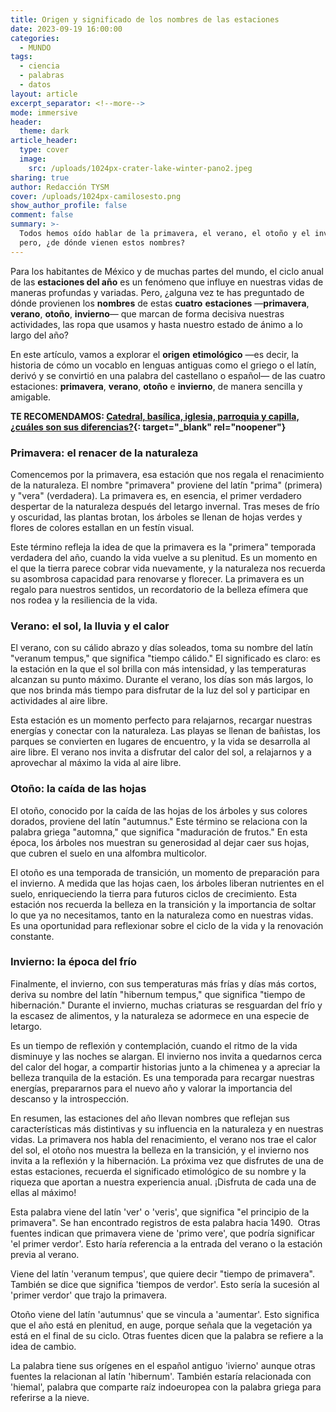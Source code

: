 ```yaml
---
title: Origen y significado de los nombres de las estaciones
date: 2023-09-19 16:00:00
categories:
  - MUNDO
tags:
  - ciencia
  - palabras
  - datos
layout: article
excerpt_separator: <!--more-->
mode: immersive
header:
  theme: dark
article_header:
  type: cover
  image:
    src: /uploads/1024px-crater-lake-winter-pano2.jpeg
sharing: true
author: Redacción TYSM
cover: /uploads/1024px-camilosesto.png
show_author_profile: false
comment: false
summary: >-
  Todos hemos oído hablar de la primavera, el verano, el otoño y el invierno;
  pero, ¿de dónde vienen estos nombres?
---
```

Para los habitantes de México y de muchas partes del mundo, el ciclo anual de las **estaciones del año** es un fenómeno que influye en nuestras vidas de maneras profundas y variadas. Pero, ¿alguna vez te has preguntado de dónde provienen los **nombres** de estas **cuatro** **estaciones** —**primavera**, **verano**, **otoño**, **invierno**— que marcan de forma decisiva nuestras actividades, las ropa que usamos y hasta nuestro estado de ánimo a lo largo del año?

En este artículo, vamos a explorar el **origen** **etimológico** —es decir, la historia de cómo un vocablo en lenguas antiguas como el griego o el latín, derivó y se convirtió en una palabra del castellano o español— de las cuatro estaciones: **primavera**, **verano**, **otoño** e **invierno**, de manera sencilla y amigable.

**TE RECOMENDAMOS:&nbsp;[Catedral, basílica, iglesia, parroquia y capilla, ¿cuáles son sus diferencias?](https://blog.tonoysumariachi.com/mexicanisimos/2023/08/28/catedral-bas%C3%ADlica-iglesia-parroquia-y-capilla-cu%C3%A1les-son-sus-diferencias.html){: target="_blank" rel="noopener"}**

### Primavera: el renacer de la naturaleza

Comencemos por la primavera, esa estación que nos regala el renacimiento de la naturaleza. El nombre "primavera" proviene del latín "prima" (primera) y "vera" (verdadera). La primavera es, en esencia, el primer verdadero despertar de la naturaleza después del letargo invernal. Tras meses de frío y oscuridad, las plantas brotan, los árboles se llenan de hojas verdes y flores de colores estallan en un festín visual.

Este término refleja la idea de que la primavera es la "primera" temporada verdadera del año, cuando la vida vuelve a su plenitud. Es un momento en el que la tierra parece cobrar vida nuevamente, y la naturaleza nos recuerda su asombrosa capacidad para renovarse y florecer. La primavera es un regalo para nuestros sentidos, un recordatorio de la belleza efímera que nos rodea y la resiliencia de la vida.

### Verano: el sol, la lluvia y el calor

El verano, con su cálido abrazo y días soleados, toma su nombre del latín "veranum tempus," que significa "tiempo cálido." El significado es claro: es la estación en la que el sol brilla con más intensidad, y las temperaturas alcanzan su punto máximo. Durante el verano, los días son más largos, lo que nos brinda más tiempo para disfrutar de la luz del sol y participar en actividades al aire libre.

Esta estación es un momento perfecto para relajarnos, recargar nuestras energías y conectar con la naturaleza. Las playas se llenan de bañistas, los parques se convierten en lugares de encuentro, y la vida se desarrolla al aire libre. El verano nos invita a disfrutar del calor del sol, a relajarnos y a aprovechar al máximo la vida al aire libre.

### Otoño: la caída de las hojas

El otoño, conocido por la caída de las hojas de los árboles y sus colores dorados, proviene del latín "autumnus." Este término se relaciona con la palabra griega "automna," que significa "maduración de frutos." En esta época, los árboles nos muestran su generosidad al dejar caer sus hojas, que cubren el suelo en una alfombra multicolor.

El otoño es una temporada de transición, un momento de preparación para el invierno. A medida que las hojas caen, los árboles liberan nutrientes en el suelo, enriqueciendo la tierra para futuros ciclos de crecimiento. Esta estación nos recuerda la belleza en la transición y la importancia de soltar lo que ya no necesitamos, tanto en la naturaleza como en nuestras vidas. Es una oportunidad para reflexionar sobre el ciclo de la vida y la renovación constante.

### Invierno: la época del frío

Finalmente, el invierno, con sus temperaturas más frías y días más cortos, deriva su nombre del latín "hibernum tempus," que significa "tiempo de hibernación." Durante el invierno, muchas criaturas se resguardan del frío y la escasez de alimentos, y la naturaleza se adormece en una especie de letargo.

Es un tiempo de reflexión y contemplación, cuando el ritmo de la vida disminuye y las noches se alargan. El invierno nos invita a quedarnos cerca del calor del hogar, a compartir historias junto a la chimenea y a apreciar la belleza tranquila de la estación. Es una temporada para recargar nuestras energías, prepararnos para el nuevo año y valorar la importancia del descanso y la introspección.

En resumen, las estaciones del año llevan nombres que reflejan sus características más distintivas y su influencia en la naturaleza y en nuestras vidas. La primavera nos habla del renacimiento, el verano nos trae el calor del sol, el otoño nos muestra la belleza en la transición, y el invierno nos invita a la reflexión y la hibernación. La próxima vez que disfrutes de una de estas estaciones, recuerda el significado etimológico de su nombre y la riqueza que aportan a nuestra experiencia anual. ¡Disfruta de cada una de ellas al máximo!



Esta palabra viene del latín 'ver' o 'veris', que significa "el principio de la primavera". Se han encontrado registros de esta palabra hacia 1490. &nbsp;Otras fuentes indican que primavera viene de 'primo vere', que podría significar 'el primer verdor'. Esto haría referencia a la entrada del verano o la estación previa al verano.

Viene del latín 'veranum tempus', que quiere decir "tiempo de primavera". También se dice que significa 'tiempos de verdor'. Esto sería la sucesión al 'primer verdor' que trajo la primavera.

Otoño viene del latín 'autumnus' que se vincula a 'aumentar'. Esto significa que el año está en plenitud, en auge, porque señala que la vegetación ya está en el final de su ciclo. Otras fuentes dicen que la palabra se refiere a la idea de cambio.&nbsp;

La palabra tiene sus orígenes en el español antiguo 'ivierno' aunque otras fuentes la relacionan al latín 'hibernum'. También estaría relacionada con 'hiemal', palabra que comparte raíz indoeuropea con la palabra griega para referirse a la nieve.